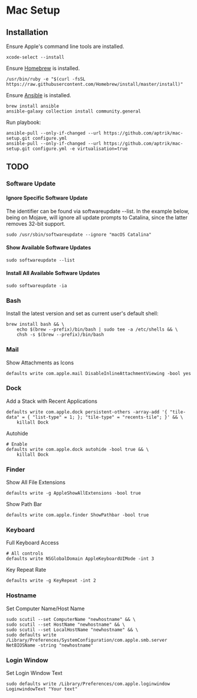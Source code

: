 # Mac Setup

## Installation

Ensure Apple's command line tools are installed.

    xcode-select --install

Ensure [Homebrew](https://brew.sh/) is installed.

    /usr/bin/ruby -e "$(curl -fsSL https://raw.githubusercontent.com/Homebrew/install/master/install)"

Ensure [Ansible](http://docs.ansible.com/intro_installation.html) is installed.

    brew install ansible
    ansible-galaxy collection install community.general

Run playbook:

    ansible-pull --only-if-changed --url https://github.com/aptrik/mac-setup.git configure.yml
    ansible-pull --only-if-changed --url https://github.com/aptrik/mac-setup.git configure.yml -e virtualisation=true

## TODO

### Software Update

#### Ignore Specific Software Update

The identifier can be found via softwareupdate --list. In the example below, being on Mojave, will ignore all update prompts to Catalina, since the latter removes 32-bit support.

    sudo /usr/sbin/softwareupdate --ignore "macOS Catalina"

#### Show Available Software Updates

    sudo softwareupdate --list

#### Install All Available Software Updates

    sudo softwareupdate -ia


### Bash

Install the latest version and set as current user's default shell:

    brew install bash && \
        echo $(brew --prefix)/bin/bash | sudo tee -a /etc/shells && \
        chsh -s $(brew --prefix)/bin/bash


### Mail

Show Attachments as Icons

    defaults write com.apple.mail DisableInlineAttachmentViewing -bool yes

### Dock

Add a Stack with Recent Applications

    defaults write com.apple.dock persistent-others -array-add '{ "tile-data" = { "list-type" = 1; }; "tile-type" = "recents-tile"; }' && \
        killall Dock

Autohide

    # Enable
    defaults write com.apple.dock autohide -bool true && \
        killall Dock


### Finder

Show All File Extensions

    defaults write -g AppleShowAllExtensions -bool true

Show Path Bar

    defaults write com.apple.finder ShowPathbar -bool true


### Keyboard

Full Keyboard Access

    # All controls
    defaults write NSGlobalDomain AppleKeyboardUIMode -int 3

Key Repeat Rate

    defaults write -g KeyRepeat -int 2


### Hostname

Set Computer Name/Host Name

    sudo scutil --set ComputerName "newhostname" && \
    sudo scutil --set HostName "newhostname" && \
    sudo scutil --set LocalHostName "newhostname" && \
    sudo defaults write /Library/Preferences/SystemConfiguration/com.apple.smb.server NetBIOSName -string "newhostname"

### Login Window

Set Login Window Text

    sudo defaults write /Library/Preferences/com.apple.loginwindow LoginwindowText "Your text"
